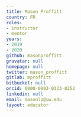```yaml
---
title: Mason Proffitt
country: FR
roles:
- instructor
- mentor
years:
- 2019
- 2020
github: masonproffitt
gravatar: null
homepage: null
twitter: mason_proffitt
gitlab: mproffitt
bitbucket: null
orcid: 0000-0003-0323-8252
linkedin: null
email: masonlp@uw.edu
layout: educator
---
```

